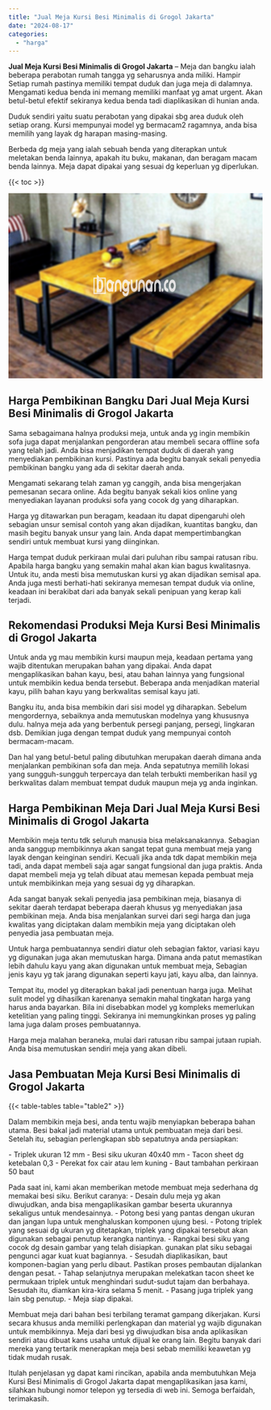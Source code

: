 ```yaml
---
title: "Jual Meja Kursi Besi Minimalis di Grogol Jakarta"
date: "2024-08-17"
categories: 
  - "harga"
---
```


**Jual Meja Kursi Besi Minimalis di Grogol Jakarta** – Meja dan bangku ialah beberapa perabotan rumah tangga yg seharusnya anda miliki. Hampir Setiap rumah pastinya memiliki tempat duduk dan juga meja di dalamnya. Mengamati kedua benda ini memang memiliki manfaat yg amat urgent. Akan betul-betul efektif sekiranya kedua benda tadi diaplikasikan di hunian anda.

Duduk sendiri yaitu suatu perabotan yang dipakai sbg area duduk oleh setiap orang. Kursi mempunyai model yg bermacam2 ragamnya, anda bisa memilih yang layak dg harapan masing-masing.

Berbeda dg meja yang ialah sebuah benda yang diterapkan untuk meletakan benda lainnya, apakah itu buku, makanan, dan beragam macam benda lainnya. Meja dapat dipakai yang sesuai dg keperluan yg diperlukan.

{{< toc >}}

![Jual Meja Kursi Besi Minimalis di Grogol Jakarta](/images/jual-meja-besi-murah28.png)

## Harga Pembikinan Bangku Dari Jual Meja Kursi Besi Minimalis di Grogol Jakarta

Sama sebagaimana halnya produksi meja, untuk anda yg ingin membikin sofa juga dapat menjalankan pengorderan atau membeli secara offline sofa yang telah jadi. Anda bisa menjadikan tempat duduk di daerah yang menyediakan pembikinan kursi. Pastinya ada begitu banyak sekali penyedia pembikinan bangku yang ada di sekitar daerah anda.

Mengamati sekarang telah zaman yg canggih, anda bisa mengerjakan pemesanan secara online. Ada begitu banyak sekali kios online yang menyediakan layanan produksi sofa yang cocok dg yang diharapkan.

Harga yg ditawarkan pun beragam, keadaan itu dapat dipengaruhi oleh sebagian unsur semisal contoh yang akan dijadikan, kuantitas bangku, dan masih begitu banyak unsur yang lain. Anda dapat mempertimbangkan sendiri untuk membuat kursi yang diinginkan.

Harga tempat duduk perkiraan mulai dari puluhan ribu sampai ratusan ribu. Apabila harga bangku yang semakin mahal akan kian bagus kwalitasnya. Untuk itu, anda mesti bisa memutuskan kursi yg akan dijadikan semisal apa. Anda juga mesti berhati-hati sekiranya memesan tempat duduk via online, keadaan ini berakibat dari ada banyak sekali penipuan yang kerap kali terjadi.

## Rekomendasi Produksi Meja Kursi Besi Minimalis di Grogol Jakarta

Untuk anda yg mau membikin kursi maupun meja, keadaan pertama yang wajib ditentukan merupakan bahan yang dipakai. Anda dapat mengaplikasikan bahan kayu, besi, atau bahan lainnya yang fungsional untuk membikin kedua benda tersebut. Beberapa anda menjadikan material kayu, pilih bahan kayu yang berkwalitas semisal kayu jati.

Bangku itu, anda bisa membikin dari sisi model yg diharapkan. Sebelum mengordernya, sebaiknya anda memutuskan modelnya yang khususnya dulu. halnya meja ada yang berbentuk persegi panjang, persegi, lingkaran dsb. Demikian juga dengan tempat duduk yang mempunyai contoh bermacam-macam.

Dan hal yang betul-betul paling dibutuhkan merupakan daerah dimana anda menjalankan pembikinan sofa dan meja. Anda sepatutnya memilih lokasi yang sungguh-sungguh terpercaya dan telah terbukti memberikan hasil yg berkwalitas dalam membuat tempat duduk maupun meja yg anda inginkan.

## Harga Pembikinan Meja Dari Jual Meja Kursi Besi Minimalis di Grogol Jakarta

Membikin meja tentu tdk seluruh manusia bisa melaksanakannya. Sebagian anda sanggup membikinnya akan sangat tepat guna membuat meja yang layak dengan keinginan sendiri. Kecuali jika anda tdk dapat membikin meja tadi, anda dapat membeli saja agar sangat fungsional dan juga praktis. Anda dapat membeli meja yg telah dibuat atau memesan kepada pembuat meja untuk membikinkan meja yang sesuai dg yg diharapkan.

Ada sangat banyak sekali penyedia jasa pembikinan meja, biasanya di sekitar daerah terdapat beberapa daerah khusus yg menyediakan jasa pembikinan meja. Anda bisa menjalankan survei dari segi harga dan juga kwalitas yang diciptakan dalam membikin meja yang diciptakan oleh penyedia jasa pembuatan meja.

Untuk harga pembuatannya sendiri diatur oleh sebagian faktor, variasi kayu yg digunakan juga akan memutuskan harga. Dimana anda patut memastikan lebih dahulu kayu yang akan digunakan untuk membuat meja, Sebagian jenis kayu yg tak jarang digunakan seperti kayu jati, kayu alba, dan lainnya.

Tempat itu, model yg diterapkan bakal jadi penentuan harga juga. Melihat sulit model yg dihasilkan karenanya semakin mahal tingkatan harga yang harus anda bayarkan. Bila ini disebabkan model yg kompleks memerlukan ketelitian yang paling tinggi. Sekiranya ini memungkinkan proses yg paling lama juga dalam proses pembuatannya.

Harga meja malahan beraneka, mulai dari ratusan ribu sampai jutaan rupiah. Anda bisa memutuskan sendiri meja yang akan dibeli.

## Jasa Pembuatan Meja Kursi Besi Minimalis di Grogol Jakarta

{{< table-tables table="table2" >}}

Dalam membikin meja besi, anda tentu wajib menyiapkan beberapa bahan utama. Besi bakal jadi material utama untuk pembuatan meja dari besi. Setelah itu, sebagian perlengkapan sbb sepatutnya anda persiapkan:

\- Triplek ukuran 12 mm - Besi siku ukuran 40x40 mm - Tacon sheet dg ketebalan 0,3 - Perekat fox cair atau lem kuning - Baut tambahan perkiraan 50 baut

Pada saat ini, kami akan memberikan metode membuat meja sederhana dg memakai besi siku. Berikut caranya: - Desain dulu meja yg akan diwujudkan, anda bisa mengaplikasikan gambar beserta ukurannya sekaligus untuk mendesainnya. - Potong besi yang pantas dengan ukuran dan jangan lupa untuk menghaluskan komponen ujung besi. - Potong triplek yang sesuai dg ukuran yg ditetapkan, triplek yang dipakai tersebut akan digunakan sebagai penutup kerangka nantinya. - Rangkai besi siku yang cocok dg desain gambar yang telah disiapkan. gunakan plat siku sebagai pengunci agar kuat kuat bagiannya. - Sesudah diaplikasikan, baut komponen-bagian yang perlu dibaut. Pastikan proses pembautan dijalankan dengan pesat. - Tahap selanjutnya merupakan melekatkan tacon sheet ke permukaan triplek untuk menghindari sudut-sudut tajam dan berbahaya. Sesudah itu, diamkan kira-kira selama 5 menit. - Pasang juga triplek yang lain sbg penutup. - Meja siap dipakai.

Membuat meja dari bahan besi terbilang teramat gampang dikerjakan. Kursi secara khusus anda memiliki perlengkapan dan material yg wajib digunakan untuk membikinnya. Meja dari besi yg diwujudkan bisa anda aplikasikan sendiri atau dibuat kans usaha untuk dijual ke orang lain. Begitu banyak dari mereka yang tertarik menerapkan meja besi sebab memiliki keawetan yg tidak mudah rusak.

Itulah penjelasan yg dapat kami rincikan, apabila anda membutuhkan Meja Kursi Besi Minimalis di Grogol Jakarta dapat mengaplikasikan jasa kami, silahkan hubungi nomor telepon yg tersedia di web ini. Semoga berfaidah, terimakasih.
